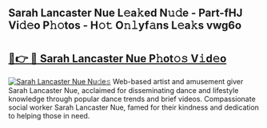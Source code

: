 ## Sarah Lancaster Nue L𝚎a𝚔ed N𝚞𝚍e - Part-fHJ Vi𝚍𝚎o P𝚑𝚘tos - H𝚘𝚝 O𝚗𝚕yf𝚊ns L𝚎a𝚔s vwg6o

# <h2><a href="http://kfc68bc.oniu.top/?m=Sarah+Lancaster+Nue">🔗👉 🔴 Sarah Lancaster Nue P𝚑ot𝚘𝚜 V𝚒d𝚎o</a></h2>

[![Sarah Lancaster Nue Nu𝚍e𝚜](https://i.imgur.com/0qMVB7G.gif)](http://kfc68bc.oniu.top/?m=Sarah+Lancaster+Nue)
Web-based artist and amusement giver Sarah Lancaster Nue, acclaimed for disseminating dance and lifestyle knowledge through popular dance trends and brief videos. Compassionate social worker Sarah Lancaster Nue, famed for their kindness and dedication to helping those in need.  
